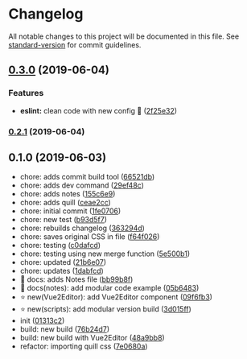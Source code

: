 # Changelog

All notable changes to this project will be documented in this file. See [standard-version](https://github.com/conventional-changelog/standard-version) for commit guidelines.

## [0.3.0](https://github.com/davidroyer/v-plugin-demo/compare/v0.2.1...v0.3.0) (2019-06-04)


### Features

* **eslint:** clean code  with new config :wrench: ([2f25e32](https://github.com/davidroyer/v-plugin-demo/commit/2f25e32))



### [0.2.1](https://github.com/davidroyer/v-plugin-demo/compare/v0.2.0...v0.2.1) (2019-06-04)



## 0.1.0 (2019-06-03)

* chore: adds commit build tool ([66521db](https://github.com/davidroyer/v-plugin-demo/commit/66521db))
* chore: adds dev command ([29ef48c](https://github.com/davidroyer/v-plugin-demo/commit/29ef48c))
* chore: adds notes ([155c6e9](https://github.com/davidroyer/v-plugin-demo/commit/155c6e9))
* chore: adds quill ([ceae2cc](https://github.com/davidroyer/v-plugin-demo/commit/ceae2cc))
* chore: initial commit ([1fe0706](https://github.com/davidroyer/v-plugin-demo/commit/1fe0706))
* chore: new test ([b93d5f7](https://github.com/davidroyer/v-plugin-demo/commit/b93d5f7))
* chore: rebuilds changelog ([363294d](https://github.com/davidroyer/v-plugin-demo/commit/363294d))
* chore: saves original CSS in file ([f64f026](https://github.com/davidroyer/v-plugin-demo/commit/f64f026))
* chore: testing ([c0dafcd](https://github.com/davidroyer/v-plugin-demo/commit/c0dafcd))
* chore: testing using new merge function ([5e500b1](https://github.com/davidroyer/v-plugin-demo/commit/5e500b1))
* chore: updated ([21b6e07](https://github.com/davidroyer/v-plugin-demo/commit/21b6e07))
* chore: updates ([1dabfcd](https://github.com/davidroyer/v-plugin-demo/commit/1dabfcd))
* :pencil: docs: adds Notes file ([bb99b8f](https://github.com/davidroyer/v-plugin-demo/commit/bb99b8f))
* :pencil: docs(notes): add modular code example ([05b6483](https://github.com/davidroyer/v-plugin-demo/commit/05b6483))
* :star:  new(Vue2Editor): add Vue2Editor component ([09f6fb3](https://github.com/davidroyer/v-plugin-demo/commit/09f6fb3))
* :star: new(scripts): add modular version build ([3d015ff](https://github.com/davidroyer/v-plugin-demo/commit/3d015ff))
* init ([01313c2](https://github.com/davidroyer/v-plugin-demo/commit/01313c2))
* build: new build ([76b24d7](https://github.com/davidroyer/v-plugin-demo/commit/76b24d7))
* build: new build with Vue2Editor ([48a9bb8](https://github.com/davidroyer/v-plugin-demo/commit/48a9bb8))
* refactor: importing quill css ([7e0680a](https://github.com/davidroyer/v-plugin-demo/commit/7e0680a))
